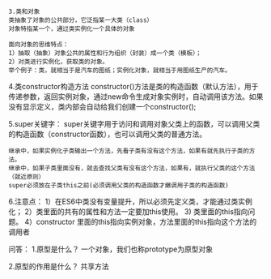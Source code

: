 
    3.类和对象
    类抽象了对象的公共部分，它泛指某一大类（class）
    对象特指某一个，通过类实例化一个具体的对象

    面向对象的思维特点：
    1）抽取（抽象）对象公共的属性和行为组织（封装）成一个类（模板）；
    2）对类进行实例化，获取类的对象。
    举个例子：类，就相当于是汽车的图纸；实例化对象，就相当于用图纸生产的汽车。

4.类constructor构造方法
    constructor()方法是类的构造函数（默认方法），用于传递参数，返回实例对象，通过new命令生成对象实例时，自动调用该方法。如果没有显示定义，类内部会自动给我们创建一个constructor();

5.super关键字：
    super关键字用于访问和调用对象父类上的函数，可以调用父类的构造函数（constructor函数），也可以调用父类的普通方法。

    继承中，如果实例化子类输出一个方法，先看子类有没有这个方法，如果有就先执行子类的方法。
    继承中，如果子类里面没有，就去查找父类有没有这个方法，如果有，就执行父类的这个方法（就近原则）
    super必须放在子类this之前(必须调用父类的构造函数才嫩调用子类的构造函数)

6.注意点：
    1）在ES6中类没有变量提升，所以必须先定义类，才能通过类实例化；
    2）类里面的共有的属性和方法一定要加this使用。
    3) 类里面的this指向问题。
    4）constructor 里面的this指向实例对象，方法里面的this指向这个方法的调用者




问答：
1.原型是什么？
一个对象，我们也称prototype为原型对象

2.原型的作用是什么？
共享方法